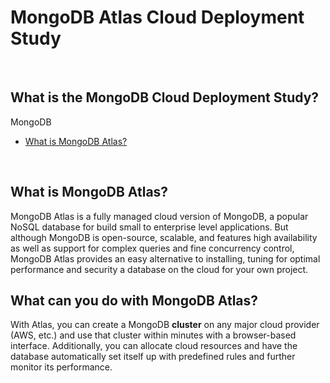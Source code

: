 # MongoDB Atlas Cloud Deployment Study

<br>

## What is the MongoDB Cloud Deployment Study?
MongoDB 

* [What is MongoDB Atlas?](#What-is-MongoDB-Atlas)

<br>

## What is MongoDB Atlas?
MongoDB Atlas is a fully managed cloud version of MongoDB, a popular NoSQL database for build small to enterprise level applications.  But although MongoDB is open-source, scalable, and features high availability as well as support for complex queries and fine concurrency control, MongoDB Atlas provides an easy alternative to installing, tuning for optimal performance and security a database on the cloud for your own project.

## What can you do with MongoDB Atlas?
With Atlas, you can create a MongoDB **cluster** on any major cloud provider (AWS, etc.) and use that cluster within minutes with a browser-based interface.  Additionally, you can allocate cloud resources and have the database automatically set itself up with predefined rules and further monitor its performance.  